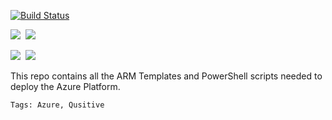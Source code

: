 
[![Build Status](https://dev.azure.com/xazxitive/Azure%20CoE/_apis/build/status/Azure%20CoE?branchName=master)](https://dev.azure.com/xazxitive/Azure%20CoE/_build/latest?definitionId=34&branchName=master)

<IMG SRC="https://azurequickstartsservice.blob.core.windows.net/badges/100-blank-template/PublicLastTestDate.svg" />&nbsp;
<IMG SRC="https://azurequickstartsservice.blob.core.windows.net/badges/100-blank-template/PublicDeployment.svg" />&nbsp;

<IMG SRC="https://azurequickstartsservice.blob.core.windows.net/badges/100-blank-template/BestPracticeResult.svg" />&nbsp;
<IMG SRC="https://azurequickstartsservice.blob.core.windows.net/badges/100-blank-template/CredScanResult.svg" />&nbsp;

This repo contains all the ARM Templates and PowerShell scripts needed to deploy the Azure Platform.

`Tags: Azure, Qusitive`
